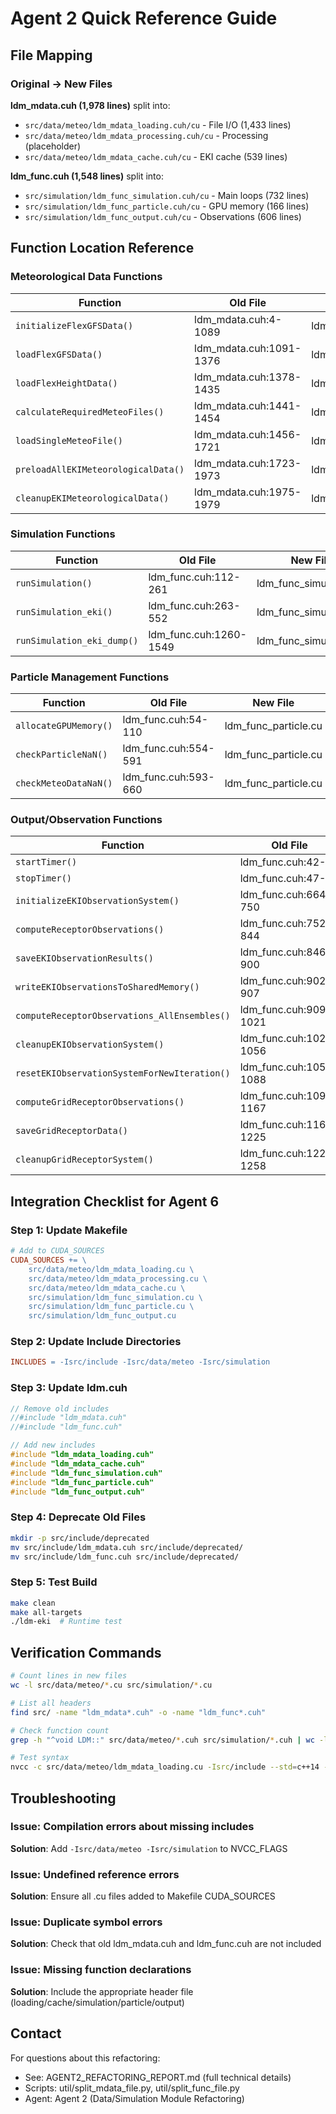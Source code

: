 # Agent 2 Quick Reference Guide

## File Mapping

### Original → New Files

**ldm_mdata.cuh (1,978 lines)** split into:
- `src/data/meteo/ldm_mdata_loading.cuh/cu` - File I/O (1,433 lines)
- `src/data/meteo/ldm_mdata_processing.cuh/cu` - Processing (placeholder)
- `src/data/meteo/ldm_mdata_cache.cuh/cu` - EKI cache (539 lines)

**ldm_func.cuh (1,548 lines)** split into:
- `src/simulation/ldm_func_simulation.cuh/cu` - Main loops (732 lines)
- `src/simulation/ldm_func_particle.cuh/cu` - GPU memory (166 lines)
- `src/simulation/ldm_func_output.cuh/cu` - Observations (606 lines)

## Function Location Reference

### Meteorological Data Functions
| Function | Old File | New File | Lines |
|----------|----------|----------|-------|
| `initializeFlexGFSData()` | ldm_mdata.cuh:4-1089 | ldm_mdata_loading.cu | 1086 |
| `loadFlexGFSData()` | ldm_mdata.cuh:1091-1376 | ldm_mdata_loading.cu | 286 |
| `loadFlexHeightData()` | ldm_mdata.cuh:1378-1435 | ldm_mdata_loading.cu | 58 |
| `calculateRequiredMeteoFiles()` | ldm_mdata.cuh:1441-1454 | ldm_mdata_cache.cu | 14 |
| `loadSingleMeteoFile()` | ldm_mdata.cuh:1456-1721 | ldm_mdata_cache.cu | 266 |
| `preloadAllEKIMeteorologicalData()` | ldm_mdata.cuh:1723-1973 | ldm_mdata_cache.cu | 251 |
| `cleanupEKIMeteorologicalData()` | ldm_mdata.cuh:1975-1979 | ldm_mdata_cache.cu | 5 |

### Simulation Functions
| Function | Old File | New File | Lines |
|----------|----------|----------|-------|
| `runSimulation()` | ldm_func.cuh:112-261 | ldm_func_simulation.cu | 150 |
| `runSimulation_eki()` | ldm_func.cuh:263-552 | ldm_func_simulation.cu | 290 |
| `runSimulation_eki_dump()` | ldm_func.cuh:1260-1549 | ldm_func_simulation.cu | 290 |

### Particle Management Functions
| Function | Old File | New File | Lines |
|----------|----------|----------|-------|
| `allocateGPUMemory()` | ldm_func.cuh:54-110 | ldm_func_particle.cu | 57 |
| `checkParticleNaN()` | ldm_func.cuh:554-591 | ldm_func_particle.cu | 38 |
| `checkMeteoDataNaN()` | ldm_func.cuh:593-660 | ldm_func_particle.cu | 68 |

### Output/Observation Functions
| Function | Old File | New File | Lines |
|----------|----------|----------|-------|
| `startTimer()` | ldm_func.cuh:42-45 | ldm_func_output.cu | 4 |
| `stopTimer()` | ldm_func.cuh:47-52 | ldm_func_output.cu | 6 |
| `initializeEKIObservationSystem()` | ldm_func.cuh:664-750 | ldm_func_output.cu | 87 |
| `computeReceptorObservations()` | ldm_func.cuh:752-844 | ldm_func_output.cu | 93 |
| `saveEKIObservationResults()` | ldm_func.cuh:846-900 | ldm_func_output.cu | 55 |
| `writeEKIObservationsToSharedMemory()` | ldm_func.cuh:902-907 | ldm_func_output.cu | 6 |
| `computeReceptorObservations_AllEnsembles()` | ldm_func.cuh:909-1021 | ldm_func_output.cu | 113 |
| `cleanupEKIObservationSystem()` | ldm_func.cuh:1023-1056 | ldm_func_output.cu | 34 |
| `resetEKIObservationSystemForNewIteration()` | ldm_func.cuh:1058-1088 | ldm_func_output.cu | 31 |
| `computeGridReceptorObservations()` | ldm_func.cuh:1092-1167 | ldm_func_output.cu | 76 |
| `saveGridReceptorData()` | ldm_func.cuh:1169-1225 | ldm_func_output.cu | 57 |
| `cleanupGridReceptorSystem()` | ldm_func.cuh:1227-1258 | ldm_func_output.cu | 32 |

## Integration Checklist for Agent 6

### Step 1: Update Makefile
```makefile
# Add to CUDA_SOURCES
CUDA_SOURCES += \
    src/data/meteo/ldm_mdata_loading.cu \
    src/data/meteo/ldm_mdata_processing.cu \
    src/data/meteo/ldm_mdata_cache.cu \
    src/simulation/ldm_func_simulation.cu \
    src/simulation/ldm_func_particle.cu \
    src/simulation/ldm_func_output.cu
```

### Step 2: Update Include Directories
```makefile
INCLUDES = -Isrc/include -Isrc/data/meteo -Isrc/simulation
```

### Step 3: Update ldm.cuh
```cpp
// Remove old includes
//#include "ldm_mdata.cuh"
//#include "ldm_func.cuh"

// Add new includes
#include "ldm_mdata_loading.cuh"
#include "ldm_mdata_cache.cuh"
#include "ldm_func_simulation.cuh"
#include "ldm_func_particle.cuh"
#include "ldm_func_output.cuh"
```

### Step 4: Deprecate Old Files
```bash
mkdir -p src/include/deprecated
mv src/include/ldm_mdata.cuh src/include/deprecated/
mv src/include/ldm_func.cuh src/include/deprecated/
```

### Step 5: Test Build
```bash
make clean
make all-targets
./ldm-eki  # Runtime test
```

## Verification Commands

```bash
# Count lines in new files
wc -l src/data/meteo/*.cu src/simulation/*.cu

# List all headers
find src/ -name "ldm_mdata*.cuh" -o -name "ldm_func*.cuh"

# Check function count
grep -h "^void LDM::" src/data/meteo/*.cuh src/simulation/*.cuh | wc -l

# Test syntax
nvcc -c src/data/meteo/ldm_mdata_loading.cu -Isrc/include --std=c++14 -o /tmp/test.o
```

## Troubleshooting

### Issue: Compilation errors about missing includes
**Solution**: Add `-Isrc/data/meteo -Isrc/simulation` to NVCC_FLAGS

### Issue: Undefined reference errors
**Solution**: Ensure all .cu files added to Makefile CUDA_SOURCES

### Issue: Duplicate symbol errors
**Solution**: Check that old ldm_mdata.cuh and ldm_func.cuh are not included

### Issue: Missing function declarations
**Solution**: Include the appropriate header file (loading/cache/simulation/particle/output)

## Contact

For questions about this refactoring:
- See: AGENT2_REFACTORING_REPORT.md (full technical details)
- Scripts: util/split_mdata_file.py, util/split_func_file.py
- Agent: Agent 2 (Data/Simulation Module Refactoring)
